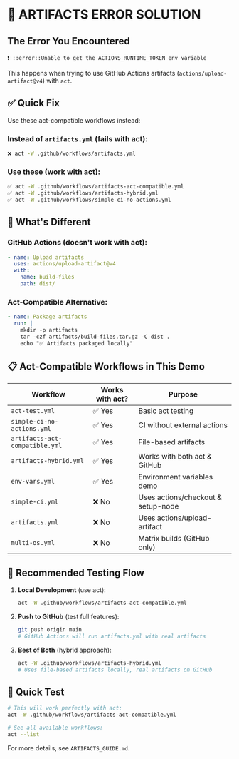 # 🚨 ARTIFACTS ERROR SOLUTION

## The Error You Encountered

```
❗ ::error::Unable to get the ACTIONS_RUNTIME_TOKEN env variable
```

This happens when trying to use GitHub Actions artifacts (`actions/upload-artifact@v4`) with `act`.

## ✅ Quick Fix

Use these act-compatible workflows instead:

### Instead of `artifacts.yml` (fails with act):
```bash
❌ act -W .github/workflows/artifacts.yml
```

### Use these (work with act):
```bash
✅ act -W .github/workflows/artifacts-act-compatible.yml
✅ act -W .github/workflows/artifacts-hybrid.yml
✅ act -W .github/workflows/simple-ci-no-actions.yml
```

## 🔧 What's Different

### GitHub Actions (doesn't work with act):
```yaml
- name: Upload artifacts
  uses: actions/upload-artifact@v4
  with:
    name: build-files
    path: dist/
```

### Act-Compatible Alternative:
```yaml
- name: Package artifacts
  run: |
    mkdir -p artifacts
    tar -czf artifacts/build-files.tar.gz -C dist .
    echo "✅ Artifacts packaged locally"
```

## 📋 Act-Compatible Workflows in This Demo

| Workflow | Works with act? | Purpose |
|----------|----------------|---------|
| `act-test.yml` | ✅ Yes | Basic act testing |
| `simple-ci-no-actions.yml` | ✅ Yes | CI without external actions |
| `artifacts-act-compatible.yml` | ✅ Yes | File-based artifacts |
| `artifacts-hybrid.yml` | ✅ Yes | Works with both act & GitHub |
| `env-vars.yml` | ✅ Yes | Environment variables demo |
| `simple-ci.yml` | ❌ No | Uses actions/checkout & setup-node |
| `artifacts.yml` | ❌ No | Uses actions/upload-artifact |
| `multi-os.yml` | ❌ No | Matrix builds (GitHub only) |

## 🎯 Recommended Testing Flow

1. **Local Development** (use act):
   ```bash
   act -W .github/workflows/artifacts-act-compatible.yml
   ```

2. **Push to GitHub** (test full features):
   ```bash
   git push origin main
   # GitHub Actions will run artifacts.yml with real artifacts
   ```

3. **Best of Both** (hybrid approach):
   ```bash
   act -W .github/workflows/artifacts-hybrid.yml
   # Uses file-based artifacts locally, real artifacts on GitHub
   ```

## 🚀 Quick Test

```bash
# This will work perfectly with act:
act -W .github/workflows/artifacts-act-compatible.yml

# See all available workflows:
act --list
```

For more details, see `ARTIFACTS_GUIDE.md`.
